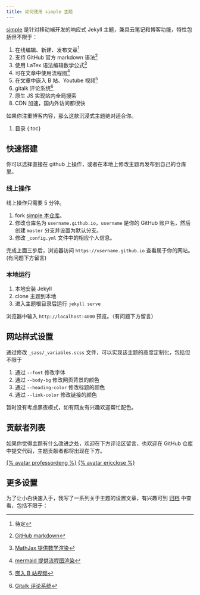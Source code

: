 ```yaml
---
title: 如何使用 simple 主题
---
```


[simple](https://professordeng.com/simple) 是针对移动端开发的响应式 Jekyll 主题，兼具云笔记和博客功能，特性包括但不限于：

1. 在线编辑、新建、发布文章[^1]
2. 支持 GitHub 官方 markdown 语法[^2]
3. 使用 LaTex 语法编辑数学公式[^3]
4. 可在文章中使用流程图[^4]
5. 在文章中嵌入 B 站、Youtube 视频[^5]
6. gitalk 评论系统[^6]
8. 原生 JS 实现站内全局搜索
9. CDN 加速，国内外访问都很快

如果你注重博客内容，那么这款沉浸式主题绝对适合你。

1. 目录
{:toc}

## 快速搭建

你可以选择直接在 github 上操作，或者在本地上修改主题再发布到自己的仓库里。

### 线上操作

线上操作只需要 5 分钟。

1. fork [simple 本仓库](https://github.com/professordeng/simple)。
2. 修改仓库名为 `username.github.io`，`username` 是你的 GitHub 账户名，然后创建 `master` 分支并设置为默认分支。
3. 修改 `_config.yml` 文件中的相应个人信息。

完成上面三步后，浏览器访问 `https://username.github.io` 查看属于你的网站。(有问题下方留言)

### 本地运行

1. 本地安装 Jekyll 
2. clone 主题到本地
3. 进入主题根目录后运行 `jekyll serve`

浏览器中输入 `http://localhost:4000` 预览。（有问题下方留言）

## 网站样式设置

通过修改 `_sass/_variables.scss` 文件，可以实现该主题的高度定制化，包括但不限于

1. 通过 `--font` 修改字体
2. 通过 `--body-bg` 修改网页背景的颜色
3. 通过 `--heading-color` 修改标题的颜色
5. 通过 `--link-color` 修改链接的颜色

暂时没有考虑黑夜模式，如有网友有兴趣欢迎帮忙配色。

## 贡献者列表

如果你觉得主题有什么改进之处，欢迎在下方评论区留言，也欢迎在 GitHub 仓库中提交代码，主题贡献者都将出现在下方。

[{% avatar professordeng %}](https://github.com/professordeng)
[{% avatar ericclose %}](https://github.com/ericclose)

## 更多设置

为了让小白快速入手，我写了一系列关于主题的设置文章，有兴趣可到 [归档](/simple/archives.html) 中查看，包括不限于：

[^1]: 待定
[^2]: [GitHub markdown](https://professordeng.com/simple/2020/03/06/GitHub-markdown.html)
[^3]: [MathJax 提供数学渲染](https://professordeng.com/simple/2020/03/07/MathJax.html)
[^4]: [mermaid 提供流程图渲染](https://professordeng.com/simple/2020/03/09/mermaid.html)
[^5]: [嵌入 B 站视频](https://professordeng.com/simple/2020/03/03/bilibili-iframe.html)
[^6]: [Gitalk 评论系统](https://professordeng.com/simple/2020/03/10/gitalk.html)
